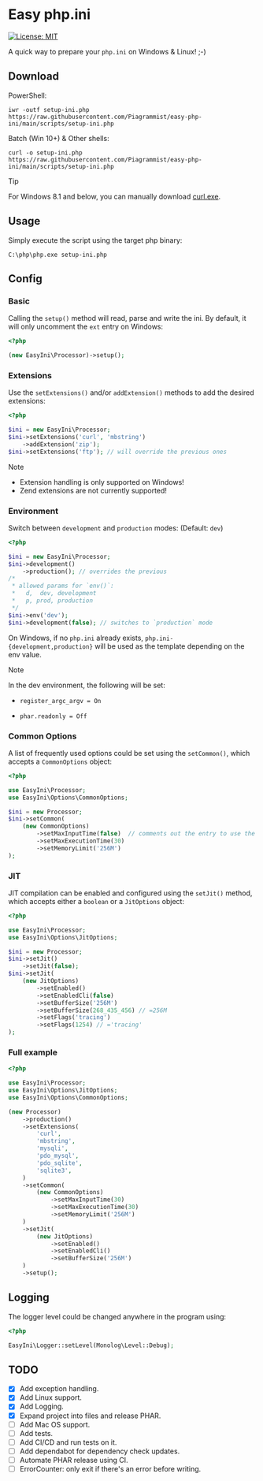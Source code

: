 # Easy php.ini

[![License: MIT](https://img.shields.io/badge/License-MIT-yellow.svg)](https://opensource.org/licenses/MIT)

A quick way to prepare your `php.ini` on Windows & Linux! ;-)

## Download

PowerShell:

```shell
iwr -outf setup-ini.php https://raw.githubusercontent.com/Piagrammist/easy-php-ini/main/scripts/setup-ini.php
```

Batch (Win 10+) & Other shells:

```shell
curl -o setup-ini.php https://raw.githubusercontent.com/Piagrammist/easy-php-ini/main/scripts/setup-ini.php
```

> [!TIP]
> For Windows 8.1 and below, you can manually download [curl.exe](https://curl.se/windows/).

## Usage

Simply execute the script using the target php binary:

```shell
C:\php\php.exe setup-ini.php
```

## Config

### Basic

Calling the `setup()` method will read, parse and write the ini. By default, it will only uncomment the `ext` entry on Windows:

```php
<?php

(new EasyIni\Processor)->setup();
```

### Extensions

Use the `setExtensions()` and/or `addExtension()` methods to add the desired extensions:

```php
<?php

$ini = new EasyIni\Processor;
$ini->setExtensions('curl', 'mbstring')
    ->addExtension('zip');
$ini->setExtensions('ftp'); // will override the previous ones
```

> [!NOTE]
>
> -   Extension handling is only supported on Windows!
> -   Zend extensions are not currently supported!

### Environment

Switch between `development` and `production` modes: (Default: `dev`)

```php
<?php

$ini = new EasyIni\Processor;
$ini->development()
    ->production(); // overrides the previous
/*
 * allowed params for `env()`:
 *   d,  dev, development
 *   p, prod, production
 */
$ini->env('dev');
$ini->development(false); // switches to `production` mode
```

On Windows, if no `php.ini` already exists, `php.ini-{development,production}` will be used as the template depending on the env value.

> [!NOTE]
> In the dev environment, the following will be set:
>
> -   `register_argc_argv = On`
>
> -   `phar.readonly = Off`

### Common Options

A list of frequently used options could be set using the `setCommon()`, which accepts a `CommonOptions` object:

```php
<?php

use EasyIni\Processor;
use EasyIni\Options\CommonOptions;

$ini = new Processor;
$ini->setCommon(
    (new CommonOptions)
        ->setMaxInputTime(false)  // comments out the entry to use the default
        ->setMaxExecutionTime(30)
        ->setMemoryLimit('256M')
);
```

### JIT

JIT compilation can be enabled and configured using the `setJit()` method, which accepts either a `boolean` or a `JitOptions` object:

```php
<?php

use EasyIni\Processor;
use EasyIni\Options\JitOptions;

$ini = new Processor;
$ini->setJit()
    ->setJit(false);
$ini->setJit(
    (new JitOptions)
        ->setEnabled()
        ->setEnabledCli(false)
        ->setBufferSize('256M')
        ->setBufferSize(268_435_456) // =256M
        ->setFlags('tracing')
        ->setFlags(1254) // ='tracing'
);
```

### Full example

```php
<?php

use EasyIni\Processor;
use EasyIni\Options\JitOptions;
use EasyIni\Options\CommonOptions;

(new Processor)
    ->production()
    ->setExtensions(
        'curl',
        'mbstring',
        'mysqli',
        'pdo_mysql',
        'pdo_sqlite',
        'sqlite3',
    )
    ->setCommon(
        (new CommonOptions)
            ->setMaxInputTime(30)
            ->setMaxExecutionTime(30)
            ->setMemoryLimit('256M')
    )
    ->setJit(
        (new JitOptions)
            ->setEnabled()
            ->setEnabledCli()
            ->setBufferSize('256M')
    )
    ->setup();
```

## Logging

The logger level could be changed anywhere in the program using:

```php
<?php

EasyIni\Logger::setLevel(Monolog\Level::Debug);
```

## TODO

-   [x] Add exception handling.
-   [x] Add Linux support.
-   [x] Add Logging.
-   [x] Expand project into files and release PHAR.
-   [ ] Add Mac OS support.
-   [ ] Add tests.
-   [ ] Add CI/CD and run tests on it.
-   [ ] Add dependabot for dependency check updates.
-   [ ] Automate PHAR release using CI.
-   [ ] ErrorCounter: only exit if there's an error before writing.
